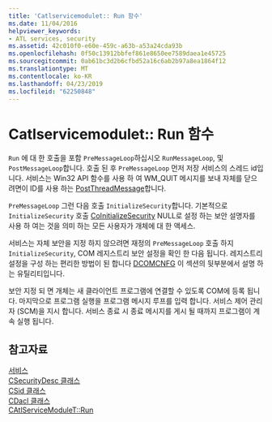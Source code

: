 ```yaml
---
title: 'Catlservicemodulet:: Run 함수'
ms.date: 11/04/2016
helpviewer_keywords:
- ATL services, security
ms.assetid: 42c010f0-e60e-459c-a63b-a53a24cda93b
ms.openlocfilehash: 0f50c13912bbfef861e8650ee7589daea1e45725
ms.sourcegitcommit: 0ab61bc3d2b6cfbd52a16c6ab2b97a8ea1864f12
ms.translationtype: MT
ms.contentlocale: ko-KR
ms.lasthandoff: 04/23/2019
ms.locfileid: "62250848"
---
```

# <a name="catlservicemoduletrun-function"></a>Catlservicemodulet:: Run 함수

`Run` 에 대 한 호출을 포함 `PreMessageLoop`하십시오 `RunMessageLoop`, 및 `PostMessageLoop`합니다. 호출 된 후 `PreMessageLoop` 먼저 저장 서비스의 스레드 id입니다. 서비스는 Win32 API 함수를 사용 하 여 WM_QUIT 메시지를 보내 자체를 닫으려면이 ID를 사용 하는 [PostThreadMessage](/windows/desktop/api/winuser/nf-winuser-postthreadmessagea)합니다.

`PreMessageLoop` 그런 다음 호출 `InitializeSecurity`합니다. 기본적으로 `InitializeSecurity` 호출 [CoInitializeSecurity](/windows/desktop/api/combaseapi/nf-combaseapi-coinitializesecurity) NULL로 설정 하는 보안 설명자를 사용 하 여는 것을 의미 하는 모든 사용자가 개체에 대 한 액세스.

서비스는 자체 보안을 지정 하지 않으려면 재정의 `PreMessageLoop` 호출 하지 `InitializeSecurity`, COM 레지스트리 보안 설정을 확인 한 다음 됩니다. 레지스트리 설정을 구성 하는 편리한 방법이 된 합니다 [DCOMCNFG](../atl/dcomcnfg.md) 이 섹션의 뒷부분에서 설명 하는 유틸리티입니다.

보안 지정 되 면 개체는 새 클라이언트 프로그램에 연결할 수 있도록 COM에 등록 됩니다. 마지막으로 프로그램 실행을 프로그램 메시지 루프를 입력 합니다. 서비스 제어 관리자 (SCM)을 지시 합니다. 서비스 종료 시 종료 메시지를 게시 될 때까지 프로그램이 계속 실행 됩니다.

## <a name="see-also"></a>참고자료

[서비스](../atl/atl-services.md)<br/>
[CSecurityDesc 클래스](../atl/reference/csecuritydesc-class.md)<br/>
[CSid 클래스](../atl/reference/csid-class.md)<br/>
[CDacl 클래스](../atl/reference/cdacl-class.md)<br/>
[CAtlServiceModuleT::Run](../atl/reference/catlservicemodulet-class.md#run)
